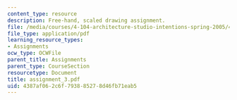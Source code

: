 ```yaml
---
content_type: resource
description: Free-hand, scaled drawing assignment.
file: /media/courses/4-104-architecture-studio-intentions-spring-2005/4387af062c6f793885278d46fb71eab5_assignment_3.pdf
file_type: application/pdf
learning_resource_types:
- Assignments
ocw_type: OCWFile
parent_title: Assignments
parent_type: CourseSection
resourcetype: Document
title: assignment_3.pdf
uid: 4387af06-2c6f-7938-8527-8d46fb71eab5
---
```

